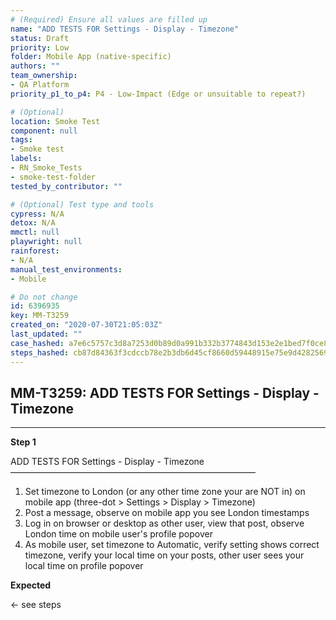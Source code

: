 ```yaml
---
# (Required) Ensure all values are filled up
name: "ADD TESTS FOR Settings - Display - Timezone"
status: Draft
priority: Low
folder: Mobile App (native-specific)
authors: ""
team_ownership:
- QA Platform
priority_p1_to_p4: P4 - Low-Impact (Edge or unsuitable to repeat?)

# (Optional)
location: Smoke Test
component: null
tags:
- Smoke test
labels:
- RN_Smoke_Tests
- smoke-test-folder
tested_by_contributor: ""

# (Optional) Test type and tools
cypress: N/A
detox: N/A
mmctl: null
playwright: null
rainforest:
- N/A
manual_test_environments:
- Mobile

# Do not change
id: 6396935
key: MM-T3259
created_on: "2020-07-30T21:05:03Z"
last_updated: ""
case_hashed: a7e6c5757c3d8a7253d0b89d0a991b332b3774843d153e2e1bed7f0ce890deebae3c5454db9a13c26d0bb679e5a7ce9c
steps_hashed: cb87d84363f3cdccb78e2b3db6d45cf8660d59448915e75e9d4282569ed43c57bfe16a3a1de8f22542571af7eb7dcc3d
---
```


<!-- (Auto-generated) Based on frontmatter's "key" and "name" -->

## MM-T3259: ADD TESTS FOR Settings - Display - Timezone

---

**Step 1**

ADD TESTS FOR Settings - Display - Timezone\
————————————————————————————

1. Set timezone to London (or any other time zone your are NOT in) on mobile app (three-dot > Settings > Display > Timezone)
2. Post a message, observe on mobile app you see London timestamps
3. Log in on browser or desktop as other user, view that post, observe London time on mobile user's profile popover
4. As mobile user, set timezone to Automatic, verify setting shows correct timezone, verify your local time on your posts, other user sees your local time on profile popover

**Expected**

← see steps
